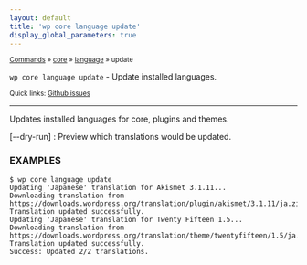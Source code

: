 ```yaml
---
layout: default
title: 'wp core language update'
display_global_parameters: true
---
```


<small>[Commands](/commands/) &raquo; [core](/commands/core/) &raquo; [language](/commands/core/language/) &raquo; update</small>

`wp core language update` - Update installed languages.

<small>Quick links: <a href="https://github.com/wp-cli/wp-cli/issues?q=is%3Aopen+label%3Acommand%3Acore-language-update+sort%3Aupdated-desc">Github issues</a></small>

<hr />

Updates installed languages for core, plugins and themes.

[\--dry-run]
: Preview which translations would be updated.

### EXAMPLES

    $ wp core language update
    Updating 'Japanese' translation for Akismet 3.1.11...
    Downloading translation from https://downloads.wordpress.org/translation/plugin/akismet/3.1.11/ja.zip...
    Translation updated successfully.
    Updating 'Japanese' translation for Twenty Fifteen 1.5...
    Downloading translation from https://downloads.wordpress.org/translation/theme/twentyfifteen/1.5/ja.zip...
    Translation updated successfully.
    Success: Updated 2/2 translations.



